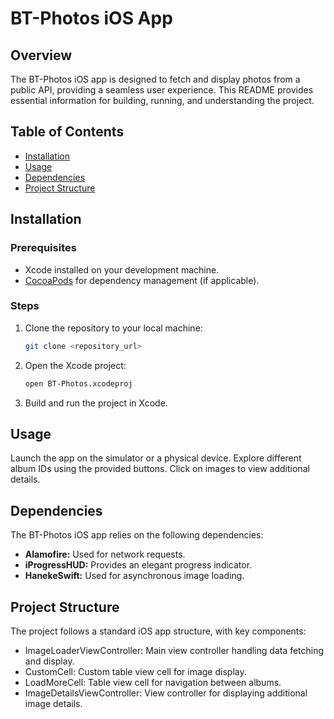 # BT-Photos iOS App

## Overview

The BT-Photos iOS app is designed to fetch and display photos from a public API, providing a seamless user experience. This README provides essential information for building, running, and understanding the project.

## Table of Contents

- [Installation](#installation)
- [Usage](#usage)
- [Dependencies](#dependencies)
- [Project Structure](#project-structure)

## Installation

### Prerequisites

- Xcode installed on your development machine.
- [CocoaPods](https://cocoapods.org/) for dependency management (if applicable).

### Steps

1. Clone the repository to your local machine:
   ```bash
   git clone <repository_url>
2. Open the Xcode project:
   ```bash
   open BT-Photos.xcodeproj
3. Build and run the project in Xcode.

## Usage

Launch the app on the simulator or a physical device.
Explore different album IDs using the provided buttons.
Click on images to view additional details.   

## Dependencies

The BT-Photos iOS app relies on the following dependencies:

- **Alamofire:** Used for network requests.
- **iProgressHUD:** Provides an elegant progress indicator.
- **HanekeSwift:** Used for asynchronous image loading.
  
## Project Structure

The project follows a standard iOS app structure, with key components:

- ImageLoaderViewController: Main view controller handling data fetching and display.
- CustomCell: Custom table view cell for image display.
- LoadMoreCell: Table view cell for navigation between albums.
- ImageDetailsViewController: View controller for displaying additional image details.

